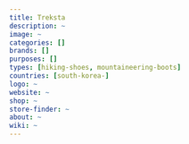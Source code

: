 ```yaml
---
title: Treksta
description: ~
image: ~
categories: []
brands: []
purposes: []
types: [hiking-shoes, mountaineering-boots]
countries: [south-korea-]
logo: ~
website: ~
shop: ~
store-finder: ~
about: ~
wiki: ~
---
```

